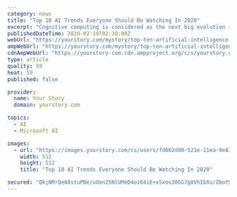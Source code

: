 ```yaml
---
category: news
title: "Top 10 AI Trends Everyone Should Be Watching In 2020"
excerpt: "Cognitive computing is considered as the next big evolution in the IT industry. It has the ability to communicate in human language, helping the experts in better decision making by learning the complexities of Big Data. Its market size is anticipated to grow over $13 billion this year. Big guns such as Microsoft, IBM, Cisco, and Google ..."
publishedDateTime: 2020-02-19T02:38:00Z
webUrl: "https://yourstory.com/mystory/top-ten-artificial-intelligence-trends-2020"
ampWebUrl: "https://yourstory.com/mystory/top-ten-artificial-intelligence-trends-2020/amp"
cdnAmpWebUrl: "https://yourstory-com.cdn.ampproject.org/c/s/yourstory.com/mystory/top-ten-artificial-intelligence-trends-2020/amp"
type: article
quality: 59
heat: 59
published: false

provider:
  name: Your Story
  domain: yourstory.com

topics:
  - AI
  - Microsoft AI

images:
  - url: "https://images.yourstory.com/cs/users/fd662dd0-521e-11ea-9e81-81fd5eb2af1a/profile_image_1582010364956.jpg"
    width: 512
    height: 512
    title: "Top 10 AI Trends Everyone Should Be Watching In 2020"

secured: "QkjNMrQe68stuPBe/uOen25NlUMeD4o164iE+xSxoo38GG7g8VhIbXu/Z6oYSdjPPIdgnbxiZGlz9TrJer2lXS96XtabNlL93f6rYaiII3I+5paUsDouTAC8seq2yMQK7cSaZBCex+/5Z3A0N0B/qF/P4SsNZiYUy+vYhGC835yk91esu1h+w0KP81Xtwr+SUL000u+onqrU6TOxPVz0mzFGOi3K1j5gYMC7mMm+wQMdzp1o1NevTuJ+3jJnhB/IjVwBb6aRLVK8RTllMWrgpdWJ82qhWaokonrsQGG96vIWu2+xH9EdrC+Bu4c1MUXo;NpQij1Th6NAT5i9YlCyR2g=="
---
```


